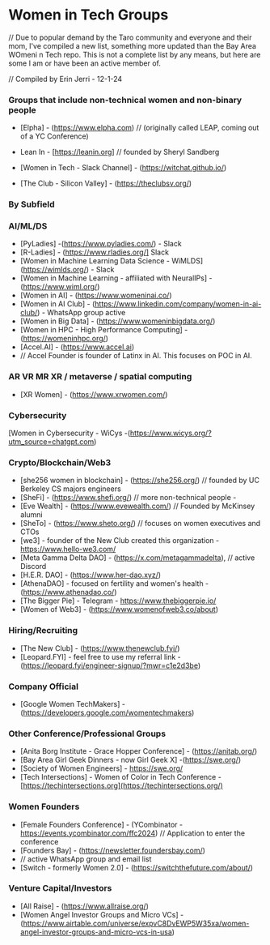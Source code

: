 # Women in Tech Groups

// Due to popular demand by the Taro community and everyone and their mom, I've compiled a new list, something more updated than the Bay Area WOmeni n Tech repo. This is not a complete list by any means, but here are some I am or have been an active member of.

// Compiled by Erin Jerri - 12-1-24

### Groups that include non-technical women and non-binary people
* [Elpha] - (https://www.elpha.com)
// (originally called LEAP, coming out of a YC Conference) 

* Lean In - [https://leanin.org] 
// founded by Sheryl Sandberg
*  [Women in Tech - Slack Channel] - (https://witchat.github.io/)
*  [The Club - Silicon Valley] - (https://theclubsv.org/)

### By Subfield

### AI/ML/DS
* [PyLadies] -(https://www.pyladies.com/) - Slack
* [R-Ladies] - (https://www.rladies.org/] Slack
* [Women in Machine Learning Data Science - WiMLDS] (https://wimlds.org/) - Slack 
* [Women in Machine Learning - affiliated with NeuralIPs] - (https://www.wiml.org/)
* [Women in AI] - (https://www.womeninai.co/)
* [Women in AI Club] - (https://www.linkedin.com/company/women-in-ai-club/) - WhatsApp group active
* [Women in Big Data] - (https://www.womeninbigdata.org/)
* [Women in HPC - High Performance Computing] - (https://womeninhpc.org/)
* [Accel.AI] - (https://www.accel.ai) 
* // Accel Founder is founder of Latinx in AI. This focuses on POC in AI.

### AR VR MR XR / metaverse / spatial computing
* [XR Women] - (https://www.xrwomen.com/)

### Cybersecurity
[Women in Cybersecurity - WiCys -(https://www.wicys.org/?utm_source=chatgpt.com)

### Crypto/Blockchain/Web3
* [she256 women in blockchain] - (https://she256.org/)
// founded by UC Berkeley CS majors engineers 
* [SheFi] - (https://www.shefi.org/)
//  more non-technical people -
* [Eve Wealth] - (https://www.evewealth.com/)
// Founded by McKinsey alumni 
* [SheTo] - (https://www.sheto.org/)
// focuses on women executives and CTOs
* [we3] - founder of the New Club created this organization - https://www.hello-we3.com/
* [Meta Gamma Delta DAO] - (https://x.com/metagammadelta), 
 // active Discord
* [H.E.R. DAO] - (https://www.her-dao.xyz/)
* [AthenaDAO] - focused on fertility and women's health - (https://www.athenadao.co/)
* [The Bigger Pie] - Telegram - https://www.thebiggerpie.io/
* [Women of Web3] - (https://www.womenofweb3.co/about)

### Hiring/Recruiting
* [The New Club] - (https://www.thenewclub.fyi/)
* [Leopard.FYI] - feel free to use my referral link - (https://leopard.fyi/engineer-signup/?mwr=c1e2d3be)

### Company Official
* [Google Women TechMakers] - (https://developers.google.com/womentechmakers)

### Other Conference/Professional Groups 
* [Anita Borg Institute - Grace Hopper Conference] - (https://anitab.org/)
* [Bay Area Girl Geek Dinners - now Girl Geek X] -(https://swe.org/)
* [Society of Women Engineers] - https://swe.org/
* [Tech Intersections] - Women of Color in Tech Conference - [https://techintersections.org](https://techintersections.org/) 
  
### Women Founders
* [Female Founders Conference] - (YCombinator - https://events.ycombinator.com/ffc2024)
// Application to enter the conference
* [Founders Bay] - (https://newsletter.foundersbay.com/)
* // active WhatsApp group and email list
* [Switch - formerly Women 2.0] - (https://switchthefuture.com/about/)

### Venture Capital/Investors
* [All Raise] - (https://www.allraise.org/)
* [Women Angel Investor Groups and Micro VCs] - (https://www.airtable.com/universe/expvC8DvEWP5W35xa/women-angel-investor-groups-and-micro-vcs-in-usa)